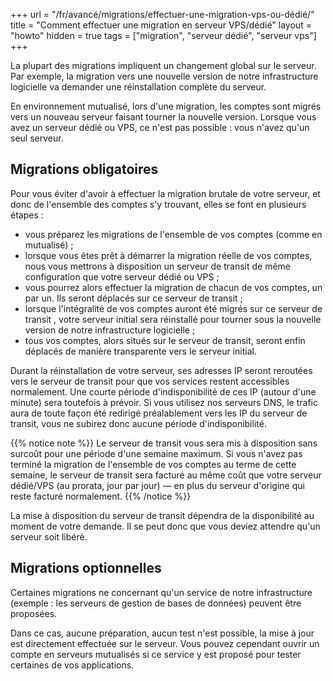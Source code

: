 +++
url = "/fr/avancé/migrations/effectuer-une-migration-vps-ou-dédié/"
title = "Comment effectuer une migration en serveur VPS/dédié"
layout = "howto"
hidden = true
tags = ["migration", "serveur dédié", "serveur vps"]
+++

La plupart des migrations impliquent un changement global sur le serveur. Par exemple, la migration vers une nouvelle version de notre infrastructure logicielle va demander une réinstallation complète du serveur.

En environnement mutualisé, lors d'une migration, les comptes sont migrés vers un nouveau serveur faisant tourner la nouvelle version. Lorsque vous avez un serveur dédié ou VPS, ce n'est pas possible : vous n'avez qu'un seul serveur. 

##  Migrations obligatoires

Pour vous éviter d'avoir à effectuer la migration brutale de votre serveur, et donc de l'ensemble des comptes s'y trouvant, elles se font en plusieurs étapes :

- vous préparez les migrations de l'ensemble de vos comptes (comme en mutualisé) ;
- lorsque vous êtes prêt à démarrer la migration réelle de vos comptes, nous vous mettrons à disposition un serveur de transit de même configuration que votre serveur dédié ou VPS ;
- vous pourrez alors effectuer la migration de chacun de vos comptes, un par un. Ils seront déplacés sur ce serveur de transit ;
- lorsque l'intégralité de vos comptes auront été migrés sur ce serveur de transit , votre serveur initial sera réinstallé pour tourner sous la nouvelle version de notre infrastructure logicielle ;
- tous vos comptes, alors situés sur le serveur de transit, seront enfin déplacés de manière transparente vers le serveur initial.

Durant la réinstallation de votre serveur, ses adresses IP seront reroutées vers le serveur de transit pour que vos services restent accessibles normalement. Une courte période d'indisponibilité de ces IP (autour d'une minute) sera toutefois à prévoir. Si vous utilisez nos serveurs DNS, le trafic aura de toute façon été redirigé préalablement vers les IP du serveur de transit, vous ne subirez donc aucune période d'indisponibilité.

{{% notice note %}}
Le serveur de transit vous sera mis à disposition sans surcoût pour une période d'une semaine maximum. Si vous n'avez pas terminé la migration de l'ensemble de vos comptes au terme de cette semaine, le serveur de transit sera facturé au même coût que votre serveur dédié/VPS (au prorata, jour par jour) — en plus du serveur d'origine qui reste facturé normalement.
{{% /notice %}}

La mise à disposition du serveur de transit dépendra de la disponibilité au moment de votre demande. Il se peut donc que vous deviez attendre qu'un serveur soit libéré.


## Migrations optionnelles

Certaines migrations ne concernant qu'un service de notre infrastructure (exemple : les serveurs de gestion de bases de données) peuvent être proposées.

Dans ce cas, aucune préparation, aucun test n'est possible, la mise à jour est directement effectuée sur le serveur. Vous pouvez cependant ouvrir un compte en serveurs mutualisés si ce service y est proposé pour tester certaines de vos applications.
